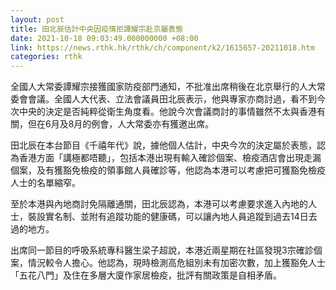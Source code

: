 ```yaml
---
layout: post
title: 田北辰估計中央因疫情拒譚耀宗赴京屬表態
date: 2021-10-18 09:03:49.000000000 +08:00
link: https://news.rthk.hk/rthk/ch/component/k2/1615657-20211018.htm
categories: rthk
---
```


全國人大常委譚耀宗接獲國家防疫部門通知，不批准出席稍後在北京舉行的人大常委會會議。全國人大代表、立法會議員田北辰表示，他與專家亦商討過，看不到今次中央的決定是否純粹從衛生角度看。他說今次會議商討的事情雖然不太與香港有關，但在6月及8月的例會，人大常委亦有獲邀出席。

田北辰在本台節目《千禧年代》說，據他個人估計，中央今次的決定屬於表態，認為香港方面「講極都唔聽」，包括本港出現有輸入確診個案、檢疫酒店會出現走漏個案，及有獲豁免檢疫的領事館人員確診等，他認為本港可以考慮把可獲豁免檢疫人士的名單縮窄。

至於本港與內地商討免隔離通關，田北辰認為，本港可以考慮要求進入內地的人士，裝設實名制、並附有追蹤功能的健康碼，可以讓內地人員追蹤到過去14日去過的地方。

出席同一節目的呼吸系統專科醫生梁子超說，本港近兩星期在社區發現3宗確診個案，情況較令人擔心。他認為，現時檢測高危組別未有加密次數，加上獲豁免人士「五花八門」及住在多層大廈作家居檢疫，批評有關政策是自相矛盾。
